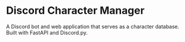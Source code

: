 # Discord Character Manager

A Discord bot and web application that serves as a character database.
Built with FastAPI and Discord.py.